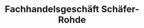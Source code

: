 ---
title: "Fachhandelsgeschäft Schäfer-Rohde"
url: /peine/fachhandelsgeschaeft-schaefer-rohde/
shop: Fahrrad
---
